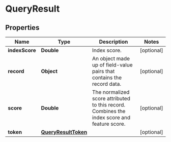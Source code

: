 

# QueryResult


## Properties

Name | Type | Description | Notes
------------ | ------------- | ------------- | -------------
**indexScore** | **Double** | Index score. |  [optional]
**record** | **Object** | An object made up of field-value pairs that contains the record data. |  [optional]
**score** | **Double** | The normalized score attributed to this record. Combines the index score and feature score. |  [optional]
**token** | [**QueryResultToken**](QueryResultToken.md) |  |  [optional]



